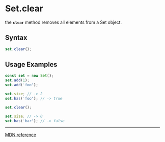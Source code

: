 # Set.clear

the **`clear`** method removes all elements from a Set object.

## Syntax

```js
set.clear();
```

## Usage Examples

```js
const set = new Set();
set.add(1);
set.add('foo');

set.size; // -> 2
set.has('foo'); // -> true

set.clear();

set.size; // -> 0
set.has('bar'); // -> false
```

---

[MDN reference](https://developer.mozilla.org/en-US/docs/Web/JavaScript/Reference/Global_Objects/Set/clear)
